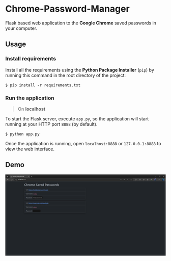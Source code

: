 # Chrome-Password-Manager
Flask based web application to the **Google Chrome** saved passwords in your computer.

## Usage

### Install requirements
Install all the requirements using the **Python Package Installer** (`pip`) by running this command in the root directory of the project:
```
$ pip install -r requirements.txt
```

### Run the application
> On **localhost**

To start the Flask server, execute `app.py`, so the application will start running at your HTTP port `8888` (by default).
```
$ python app.py
```

Once the application is running, open `localhost:8888` or `127.0.0.1:8888` to view the web interface.

## Demo
![Demo](./img/demo.png)